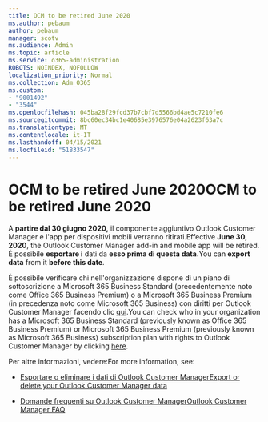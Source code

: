 ```yaml
---
title: OCM to be retired June 2020
ms.author: pebaum
author: pebaum
manager: scotv
ms.audience: Admin
ms.topic: article
ms.service: o365-administration
ROBOTS: NOINDEX, NOFOLLOW
localization_priority: Normal
ms.collection: Adm_O365
ms.custom:
- "9001492"
- "3544"
ms.openlocfilehash: 045ba28f29fcd37b7cbf7d5566bd4ae5c7210fe6
ms.sourcegitcommit: 8bc60ec34bc1e40685e3976576e04a2623f63a7c
ms.translationtype: MT
ms.contentlocale: it-IT
ms.lasthandoff: 04/15/2021
ms.locfileid: "51833547"
---
```

# <a name="ocm-to-be-retired-june-2020"></a><span data-ttu-id="0eba0-102">OCM to be retired June 2020</span><span class="sxs-lookup"><span data-stu-id="0eba0-102">OCM to be retired June 2020</span></span>


<span data-ttu-id="0eba0-103">A **partire dal 30 giugno 2020,** il componente aggiuntivo Outlook Customer Manager e l'app per dispositivi mobili verranno ritirati.</span><span class="sxs-lookup"><span data-stu-id="0eba0-103">Effective **June 30, 2020**, the Outlook Customer Manager add-in and mobile app will be retired.</span></span> <span data-ttu-id="0eba0-104">È possibile **esportare i** dati da **esso prima di questa data.**</span><span class="sxs-lookup"><span data-stu-id="0eba0-104">You can  **export data**  from it  **before this date**.</span></span>  

<span data-ttu-id="0eba0-105">È possibile verificare chi nell'organizzazione dispone di un piano di sottoscrizione a Microsoft 365 Business Standard (precedentemente noto come Office 365 Business Premium) o a Microsoft 365 Business Premium (in precedenza noto come Microsoft 365 Business) con diritti per Outlook Customer Manager facendo clic [qui](https://admin.microsoft.com/AdminPortal/Home?ref=/users).</span><span class="sxs-lookup"><span data-stu-id="0eba0-105">You can check who in your organization has a Microsoft 365 Business Standard (previously known as Office 365 Business Premium) or Microsoft 365 Business Premium (previously known as Microsoft 365 Business) subscription plan with rights to Outlook Customer Manager by clicking [here](https://admin.microsoft.com/AdminPortal/Home?ref=/users).</span></span>

<span data-ttu-id="0eba0-106">Per altre informazioni, vedere:</span><span class="sxs-lookup"><span data-stu-id="0eba0-106">For more information, see:</span></span>

- [<span data-ttu-id="0eba0-107">Esportare o eliminare i dati di Outlook Customer Manager</span><span class="sxs-lookup"><span data-stu-id="0eba0-107">Export or delete your Outlook Customer Manager data</span></span>](https://support.office.com/article/1a421cb4-e8de-4b44-bfb8-710b92820439)

- [<span data-ttu-id="0eba0-108">Domande frequenti su Outlook Customer Manager</span><span class="sxs-lookup"><span data-stu-id="0eba0-108">Outlook Customer Manager FAQ</span></span>](https://techcommunity.microsoft.com/t5/outlook-customer-manager/faq-frequently-asked-questions-about-outlook-customer-manager/m-p/29680)
